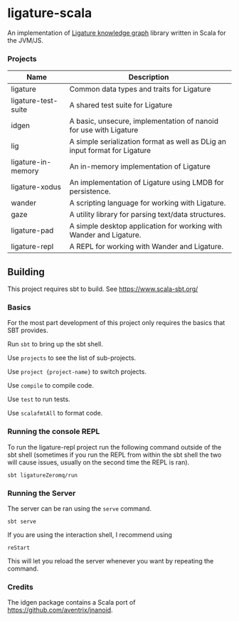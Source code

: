 # ligature-scala
An implementation of [Ligature knowledge graph](https://ligature.dev) library written in Scala for the JVM/JS.

### Projects

| Name                     | Description                                                                      |
| ------------------------ | -------------------------------------------------------------------------------- |
| ligature                 | Common data types and traits for Ligature                                        |
| ligature-test-suite      | A shared test suite for Ligature                                                 |
| idgen                    | A basic, unsecure, implementation of nanoid for use with Ligature                |
| lig                      | A simple serialization format as well as DLig an input format for Ligature       |
| ligature-in-memory       | An in-memory implementation of Ligature                                          |
| ligature-xodus           | An implementation of Ligature using LMDB for persistence.                        |
| wander                   | A scripting language for working with Ligature.                                  |
| gaze                     | A utility library for parsing text/data structures.                              |
| ligature-pad             | A simple desktop application for working with Wander and Ligature.               |
| ligature-repl            | A REPL for working with Wander and Ligature.                                     |

## Building
This project requires sbt to build.
See https://www.scala-sbt.org/

### Basics

For the most part development of this project only requires the basics that SBT provides.

Run `sbt` to bring up the sbt shell.

Use `projects` to see the list of sub-projects.

Use `project {project-name}` to switch projects.

Use `compile` to compile code.

Use `test` to run tests.

Use `scalafmtAll` to format code.

### Running the console REPL

To run the ligature-repl project run the following command outside of the sbt shell (sometimes if you run the REPL from within the sbt shell the two will cause issues, usually on the second time the REPL is ran).

`sbt ligatureZeromq/run`

### Running the Server

The server can be ran using the `serve` command.

`sbt serve`

If you are using the interaction shell, I recommend using

`reStart`

This will let you reload the server whenever you want by repeating the command.

### Credits

The idgen package contains a Scala port of https://github.com/aventrix/jnanoid.
